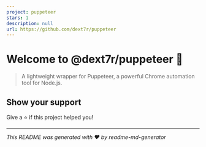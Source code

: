```yaml
---
project: puppeteer
stars: 1
description: null
url: https://github.com/dext7r/puppeteer
---
```


Welcome to @dext7r/puppeteer 👋
===============================

> A lightweight wrapper for Puppeteer, a powerful Chrome automation tool for Node.js.

Show your support
-----------------

Give a ⭐️ if this project helped you!

* * *

_This README was generated with ❤️ by readme-md-generator_
